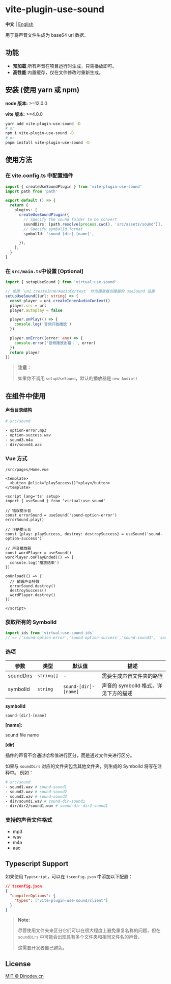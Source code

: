 # vite-plugin-use-sound
**中文** | [English](./README.md)

用于将声音文件生成为 base64 url 数据。

## 功能

- **预加载** 所有声音在项目运行时生成，只需播放即可。
- **高性能** 内置缓存，仅在文件修改时重新生成。

## 安装 (使用 yarn 或 npm)

**node 版本:** >=12.0.0

**vite 版本:** >=4.0.0


```bash
yarn add vite-plugin-use-sound -D
# or
npm i vite-plugin-use-sound -D
# or
pnpm install vite-plugin-use-sound -D
```

## 使用方法

### 在 vite.config.ts 中配置插件

```ts
import { createUseSoundPlugin } from 'vite-plugin-use-sound'
import path from 'path'

export default () => {
  return {
    plugins: [
      createUseSoundPlugin({
        // Specify the sound folder to be convert
        soundDirs: [path.resolve(process.cwd(), 'src/assets/sound')],
        // Specify symbolId format
        symbolId: 'sound-[dir]-[name]',

      }),
    ],
  }
}

```

### 在 `src/main.ts`中设置 **[Optional]**

```ts
import { setupUseSound } from 'virtual:use-sound'

// 使用 `uni.createInnerAudioContext` 作为播放器创建器的 useSound 设置
setupUseSound((url: string) => {
  const player = uni.createInnerAudioContext()
  player.src = url
  player.autoplay = false

  player.onPlay(() => {
    console.log('音频开始播放')
  })

  player.onError((error: any) => {
    console.error('音频播放出错：', error)
  })
  return player
})
```


> **注意：**
>
> 如果你不调用 `setupUseSound`，默认的播放器是 `new Audio()`

## 在组件中使用

#### **声音目录结构**

```bash
# src/sound

- option-error.mp3
- option-success.wav
- sound3.m4a
- dir/sound4.aac
```

### **Vue 方式**

`/src/pages/Home.vue`

```vue
<template>
  <button @click="playSuccess()">play</button>
</template>

<script lang='ts' setup>
import { useSound } from 'virtual:use-sound'

// 错误提示音
const errorSound = useSound('sound-option-error')
errorSound.play()

// 正确提示音
const {play: playSuccess, destroy: destroySuccess} = useSound('sound-option-success')

// 声音播放器
const wordPlayer = useSound()
wordPlayer.onPlayEnded(() => {
  console.log('播放结束')
})

onUnload(() => {
  // 销毁声音特效
  errorSound.destroy()
  destroySuccess()
  wordPlayer.destroy()
})

</script>
```

### 获取所有的 SymbolId

```ts
import ids from 'virtual:use-sound-ids'
// => ['sound-option-error','sound-option-success','sound-sound3', 'sound-dir-sound4']
```

### 选项

| 参数       | 类型         | 默认值                | 描述                                           |
|------------|--------------|-----------------------|------------------------------------------------|
| soundDirs  | `string[]`   | -                     | 需要生成声音文件夹的路径                         |
| symbolId   | `string`     | `sound-[dir]-[name]`  | 声音的 symbolId 格式，详见下方的描述             |

**symbolId**

`sound-[dir]-[name]`

**[name]:**

sound file name

**[dir]**

插件的声音不会通过哈希值进行区分，而是通过文件夹进行区分。

如果与 `soundDirs` 对应的文件夹包含其他文件夹，则生成的 SymbolId 将写在注释中。
例如：

```bash
# src/sound
- sound1.wav # sound-sound1
- sound2.wav # sound-sound2
- sound3.wav # sound-sound3
- dir/sound1.wav # sound-dir-sound1
- dir/dir2/sound1.wav # sound-dir-dir2-sound1
```

### 支持的声音文件格式

- mp3
- wav
- m4a
- aac

## Typescript Support

如果使用 `Typescript`，可以在 `tsconfig.json` 中添加以下配置：

```json
// tsconfig.json
{
  "compilerOptions": {
    "types": ["vite-plugin-use-sound/client"]
  }
}
```

> **Note:**
>
> 尽管使用文件夹来区分它们可以在很大程度上避免重复名称的问题，但在 `soundDirs` 中可能会出现具有多个文件夹和相同文件名的声音。
>
> 这需要开发者自己避免。

## License

[MIT © Dinodev.cn](./LICENSE)